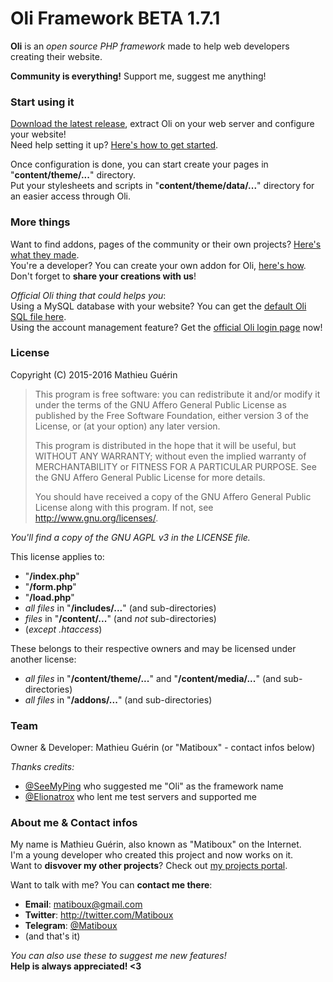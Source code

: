 # Oli Framework BETA 1.7.1

**Oli** is an *open source PHP framework* made to help web developers creating their website.

**Community is everything!**
Support me, suggest me anything!

### Start using it

[Download the latest release](https://github.com/OliFramework/Oli/releases/latest), extract Oli on your web server and configure your website!  
Need help setting it up? [Here's how to get started](https://github.com/OliFramework/Oli/wiki/Get-started).

Once configuration is done, you can start create your pages in "**content/theme/...**" directory.  
Put your stylesheets and scripts in "**content/theme/data/...**" directory for an easier access through Oli.

### More things

Want to find addons, pages of the community or their own projects? [Here's what they made](https://github.com/OliFramework/Oli/wiki/Created-by-the-community).  
You're a developer? You can create your own addon for Oli, [here's how](#).  
Don't forget to **share your creations with us**!

*Official Oli thing that could helps you*:  
Using a MySQL database with your website? You can get the [default Oli SQL file here](#).  
Using the account management feature? Get the [official Oli login page](https://gist.github.com/matiboux/38f1057947c26b8ccf234da8b47e20b3) now!

### License

Copyright (C) 2015-2016 Mathieu Guérin
> This program is free software: you can redistribute it and/or modify it under the terms of the GNU Affero General Public License as published by the Free Software Foundation, either version 3 of the License, or (at your option) any later version.
> 
> This program is distributed in the hope that it will be useful, but WITHOUT ANY WARRANTY; without even the implied warranty of MERCHANTABILITY or FITNESS FOR A PARTICULAR PURPOSE. See the GNU Affero General Public License for more details.
> 
> You should have received a copy of the GNU Affero General Public License along with this program. If not, see <http://www.gnu.org/licenses/>.

*You'll find a copy of the GNU AGPL v3 in the LICENSE file.*

This license applies to:

- "**/index.php**"
- "**/form.php**"
- "**/load.php**"
- *all files* in "**/includes/...**" (and sub-directories)
- *files* in "**/content/...**" (and *not* sub-directories)
- (*except .htaccess*)

These belongs to their respective owners and may be licensed under another license:

- *all files* in "**/content/theme/...**" and "**/content/media/...**" (and sub-directories)
- *all files* in "**/addons/...**" (and sub-directories)

### Team

Owner & Developer: Mathieu Guérin (or "Matiboux" - contact infos below)

*Thanks credits:*
- [@SeeMyPing](https://twitter.com/SeeMyPing) who suggested me "Oli" as the framework name
- [@Elionatrox](https://twitter.com/Elionatrox) who lent me test servers and supported me

### About me & Contact infos

My name is Mathieu Guérin, also known as "Matiboux" on the Internet.  
I'm a young developer who created this project and now works on it.  
Want to **disvover my other projects**? Check out [my projects portal](http://projects.matiboux.com/).

Want to talk with me? You can **contact me there**:
 - **Email**: [matiboux@gmail.com](mailto:matiboux@gmail.com)
 - **Twitter**: http://twitter.com/Matiboux
 - **Telegram**: [@Matiboux](http://telegram.me/Matiboux)
 - (and that's it)

*You can also use these to suggest me new features!*  
**Help is always appreciated! <3**